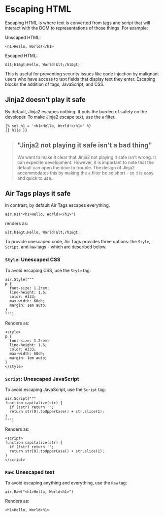 # Escaping HTML

Escaping HTML is where text is converted from tags and script that will interact with the DOM to representations of those things. For example:

Unscaped HTML:

```
<h1>Hello, World!</h1>
```

Escaped HTML:

```
&lt;h1&gt;Hello, World!&lt;/h1&gt;
```

This is useful for preventing security issues like code injection by malignant users who have access to text fields that display text they enter. Escaping blocks the addition of tags, JavaScript, and CSS.

## Jinja2 doesn't play it safe

By default, Jinja2 escapes nothing. It puts the burden of safety on the developer. To make Jinja2 escape text, use the `e` filter.

```
{% set h1 = '<h1>Hello, World!</h1>' %}
{{ h1|e }}
```

> ## "Jinja2 not playing it safe isn't a bad thing"
>
> We want to make it clear that Jinja2 not playing it safe isn't wrong. It can expedite development. However, it is important to note that the default can open the door to trouble. The design of Jinja2 accommodates this by making the `e` filter be so short - so it is easy and quick to use.

## Air Tags plays it safe

In contrast, by default Air Tags escapes everything.

```
air.H1("<h1>Hello, World!</h1>")
```

renders as:

```
&lt;h1&gt;Hello, World!&lt;/h1&gt;
```

To provide unescaped code, Air Tags provides three options: the `Style`, `Script`, and `Raw` tags - which are described below.

### `Style`: Unescaped CSS

To avoid escaping CSS, use the `Style` tag:

```
air.Style("""
p {
  font-size: 1.2rem;
  line-height: 1.6;
  color: #333;
  max-width: 60ch;
  margin: 1em auto;
}
""")
```

Renders as:

```
<style>
p {
  font-size: 1.2rem;
  line-height: 1.6;
  color: #333;
  max-width: 60ch;
  margin: 1em auto;
}
</style>
```

### `Script`: Unescaped JavaScript

To avoid escaping JavaScript, use the `Script` tag:

```
air.Script("""
function capitalize(str) {
  if (!str) return '';
  return str[0].toUpperCase() + str.slice(1);
}
""")
```

Renders as:

```
<script>
function capitalize(str) {
  if (!str) return '';
  return str[0].toUpperCase() + str.slice(1);
}
</script>
```

### `Raw`: Unescaped text

To avoid escaping anything and everything, use the `Raw` tag:

```
air.Raw("<h1>Hello, World<h1>")
```

Renders as:

```
<h1>Hello, World<h1>
```
